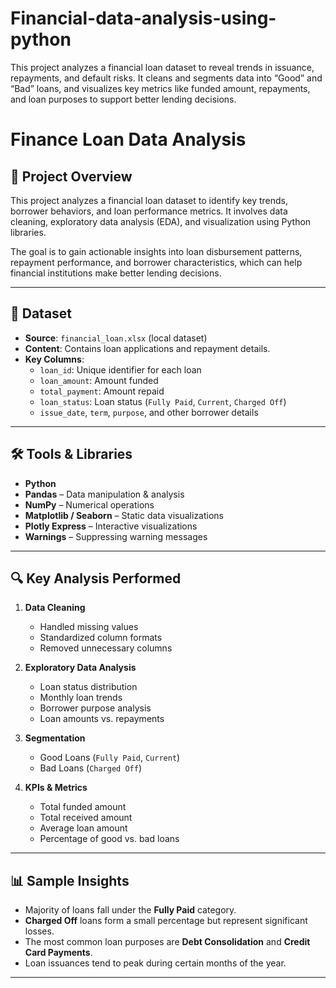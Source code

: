 # Financial-data-analysis-using-python
This project analyzes a financial loan dataset to reveal trends in issuance, repayments, and default risks. It cleans and segments data into “Good” and “Bad” loans, and visualizes key metrics like funded amount, repayments, and loan purposes to support better lending decisions.
# Finance Loan Data Analysis

## 📌 Project Overview
This project analyzes a financial loan dataset to identify key trends, borrower behaviors, and loan performance metrics. It involves data cleaning, exploratory data analysis (EDA), and visualization using Python libraries.

The goal is to gain actionable insights into loan disbursement patterns, repayment performance, and borrower characteristics, which can help financial institutions make better lending decisions.

---

## 📂 Dataset
- **Source**: `financial_loan.xlsx` (local dataset)
- **Content**: Contains loan applications and repayment details.
- **Key Columns**:
  - `loan_id`: Unique identifier for each loan
  - `loan_amount`: Amount funded
  - `total_payment`: Amount repaid
  - `loan_status`: Loan status (`Fully Paid`, `Current`, `Charged Off`)
  - `issue_date`, `term`, `purpose`, and other borrower details

---

## 🛠 Tools & Libraries
- **Python**
- **Pandas** – Data manipulation & analysis  
- **NumPy** – Numerical operations  
- **Matplotlib / Seaborn** – Static data visualizations  
- **Plotly Express** – Interactive visualizations  
- **Warnings** – Suppressing warning messages

---

## 🔍 Key Analysis Performed
1. **Data Cleaning**
   - Handled missing values
   - Standardized column formats
   - Removed unnecessary columns

2. **Exploratory Data Analysis**
   - Loan status distribution
   - Monthly loan trends
   - Borrower purpose analysis
   - Loan amounts vs. repayments

3. **Segmentation**
   - Good Loans (`Fully Paid`, `Current`)
   - Bad Loans (`Charged Off`)

4. **KPIs & Metrics**
   - Total funded amount
   - Total received amount
   - Average loan amount
   - Percentage of good vs. bad loans

---

## 📊 Sample Insights
- Majority of loans fall under the **Fully Paid** category.
- **Charged Off** loans form a small percentage but represent significant losses.
- The most common loan purposes are **Debt Consolidation** and **Credit Card Payments**.
- Loan issuances tend to peak during certain months of the year.

---


